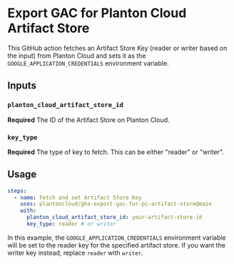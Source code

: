 # Export GAC for Planton Cloud Artifact Store

This GitHub action fetches an Artifact Store Key (reader or writer based on the input) from Planton Cloud and sets it as the `GOOGLE_APPLICATION_CREDENTIALS` environment variable. 

## Inputs

### `planton_cloud_artifact_store_id`

**Required** The ID of the Artifact Store on Planton Cloud.

### `key_type`

**Required** The type of key to fetch. This can be either "reader" or "writer".

## Usage

```yaml
steps:
  - name: Fetch and set Artifact Store Key
    uses: plantoncloud/gha-export-gac-for-pc-artifact-store@main
    with:
      planton_cloud_artifact_store_id: your-artifact-store-id
      key_type: reader # or writer
```

In this example, the `GOOGLE_APPLICATION_CREDENTIALS` environment variable will be set to the reader key for the specified artifact store. If you want the writer key instead, replace `reader` with `writer`.
